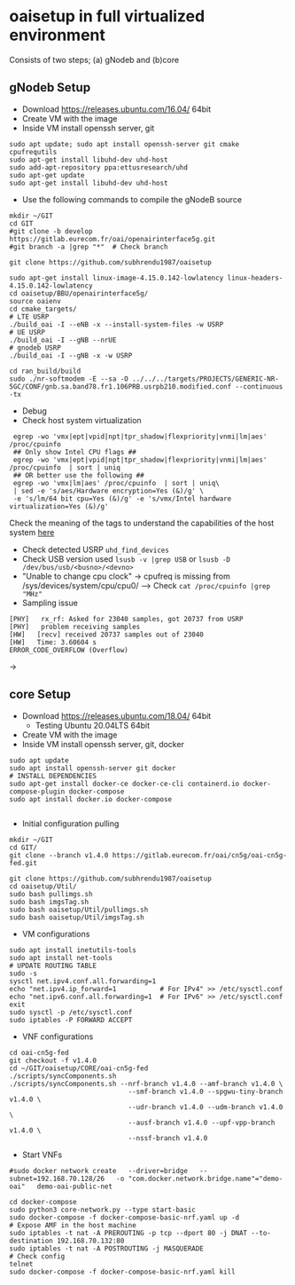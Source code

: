 # oaisetup in full virtualized environment
Consists of two steps; (a) gNodeb and (b)core

## gNodeb Setup
* Download https://releases.ubuntu.com/16.04/  64bit
* Create VM with the image
* Inside VM install openssh server, git
```
sudo apt update; sudo apt install openssh-server git cmake cpufrequtils
sudo apt-get install libuhd-dev uhd-host
sudo add-apt-repository ppa:ettusresearch/uhd
sudo apt-get update
sudo apt-get install libuhd-dev uhd-host
```
* Use the following commands to compile the gNodeB source
```
mkdir ~/GIT
cd GIT
#git clone -b develop https://gitlab.eurecom.fr/oai/openairinterface5g.git
#git branch -a |grep "*"  # Check branch

git clone https://github.com/subhrendu1987/oaisetup

sudo apt-get install linux-image-4.15.0.142-lowlatency linux-headers-4.15.0.142-lowlatency
cd oaisetup/BBU/openairinterface5g/
source oaienv
cd cmake_targets/
# LTE USRP
./build_oai -I --eNB -x --install-system-files -w USRP
# UE USRP
./build_oai -I --gNB --nrUE
# gnodeb USRP 
./build_oai -I --gNB -x -w USRP

cd ran_build/build
sudo ./nr-softmodem -E --sa -O ../../../targets/PROJECTS/GENERIC-NR-5GC/CONF/gnb.sa.band78.fr1.106PRB.usrpb210.modified.conf --continuous -tx
```
* Debug
 * Check host system virtualization
 ```
  egrep -wo 'vmx|ept|vpid|npt|tpr_shadow|flexpriority|vnmi|lm|aes' /proc/cpuinfo 
  ## Only show Intel CPU flags ##
  egrep -wo 'vmx|ept|vpid|npt|tpr_shadow|flexpriority|vnmi|lm|aes' /proc/cpuinfo  | sort | uniq
  ## OR better use the following ##
  egrep -wo 'vmx|lm|aes' /proc/cpuinfo  | sort | uniq\
  | sed -e 's/aes/Hardware encryption=Yes (&)/g' \
  -e 's/lm/64 bit cpu=Yes (&)/g' -e 's/vmx/Intel hardware virtualization=Yes (&)/g'
 ```
 Check the meaning of the tags to understand the capabilities of the host system [here](https://www.cyberciti.biz/faq/linux-xen-vmware-kvm-intel-vt-amd-v-support/)
 * Check detected USRP `uhd_find_devices`
 * Check USB version used `lsusb -v |grep USB` or `lsusb -D /dev/bus/usb/<busno>/<devno>`
 * "Unable to change cpu clock" -> cpufreq is missing from /sys/devices/system/cpu/cpu0/
   --> Check `cat /proc/cpuinfo |grep "MHz"` <Pending>
 * Sampling issue
 ```
 [PHY]   rx_rf: Asked for 23040 samples, got 20737 from USRP
 [PHY]   problem receiving samples
 [HW]   [recv] received 20737 samples out of 23040
 [HW]   Time: 3.60604 s
 ERROR_CODE_OVERFLOW (Overflow)
 ```
 -> <Pending>



## core Setup
* Download https://releases.ubuntu.com/18.04/  64bit
   * Testing Ubuntu 20.04LTS 64bit
* Create VM with the image
* Inside VM install openssh server, git, docker
```
sudo apt update
sudo apt install openssh-server git docker
# INSTALL DEPENDENCIES
sudo apt-get install docker-ce docker-ce-cli containerd.io docker-compose-plugin docker-compose
sudo apt install docker.io docker-compose


```
* Initial configuration pulling
```
mkdir ~/GIT
cd GIT/
git clone --branch v1.4.0 https://gitlab.eurecom.fr/oai/cn5g/oai-cn5g-fed.git

git clone https://github.com/subhrendu1987/oaisetup
cd oaisetup/Util/
sudo bash pullimgs.sh
sudo bash imgsTag.sh
sudo bash oaisetup/Util/pullimgs.sh
sudo bash oaisetup/Util/imgsTag.sh
```
* VM configurations
```
sudo apt install inetutils-tools
sudo apt install net-tools
# UPDATE ROUTING TABLE
sudo -s
sysctl net.ipv4.conf.all.forwarding=1
echo "net.ipv4.ip_forward=1           # For IPv4" >> /etc/sysctl.conf
echo "net.ipv6.conf.all.forwarding=1  # For IPv6" >> /etc/sysctl.conf
exit
sudo sysctl -p /etc/sysctl.conf
sudo iptables -P FORWARD ACCEPT
```
* VNF configurations
```
cd oai-cn5g-fed
git checkout -f v1.4.0
cd ~/GIT/oaisetup/CORE/oai-cn5g-fed
./scripts/syncComponents.sh
./scripts/syncComponents.sh --nrf-branch v1.4.0 --amf-branch v1.4.0 \
                              --smf-branch v1.4.0 --spgwu-tiny-branch v1.4.0 \
                              --udr-branch v1.4.0 --udm-branch v1.4.0 \
                              --ausf-branch v1.4.0 --upf-vpp-branch v1.4.0 \
                              --nssf-branch v1.4.0
```
* Start VNFs
```
#sudo docker network create   --driver=bridge   --subnet=192.168.70.128/26   -o "com.docker.network.bridge.name"="demo-oai"   demo-oai-public-net

cd docker-compose
sudo python3 core-network.py --type start-basic
sudo docker-compose -f docker-compose-basic-nrf.yaml up -d
# Expose AMF in the host machine 
sudo iptables -t nat -A PREROUTING -p tcp --dport 80 -j DNAT --to-destination 192.168.70.132:80
sudo iptables -t nat -A POSTROUTING -j MASQUERADE
# Check config 
telnet 
sudo docker-compose -f docker-compose-basic-nrf.yaml kill
```
